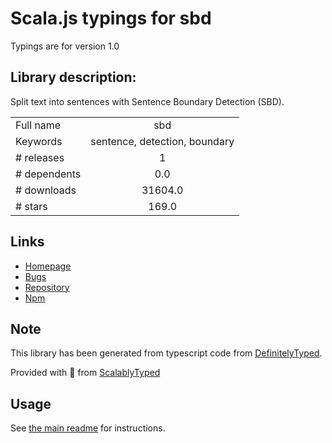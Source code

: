 
# Scala.js typings for sbd

Typings are for version 1.0

## Library description:
Split text into sentences with Sentence Boundary Detection (SBD).

|                    |                 |
| ------------------ | :-------------: |
| Full name          | sbd |
| Keywords           | sentence, detection, boundary |
| # releases         | 1 |
| # dependents       | 0.0 |
| # downloads        | 31604.0 |
| # stars            | 169.0 |

## Links
- [Homepage](http://github.com/Tessmore/sbd)
- [Bugs](https://github.com/Tessmore/sbd/issues)
- [Repository](https://github.com/Tessmore/sbd)
- [Npm](https://www.npmjs.com/package/sbd)
    


## Note
This library has been generated from typescript code from [DefinitelyTyped](https://definitelytyped.org).

Provided with :purple_heart: from [ScalablyTyped](https://github.com/oyvindberg/ScalablyTyped)

## Usage
See [the main readme](../../readme.md) for instructions.


